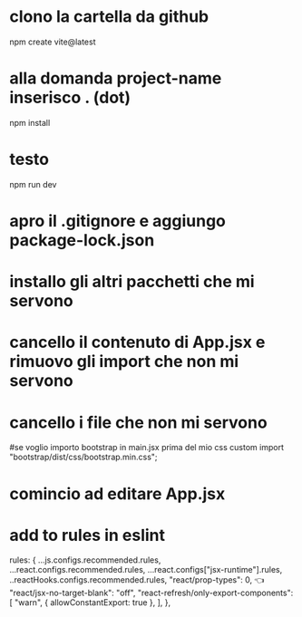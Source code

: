 # clono la cartella da github

npm create vite@latest

# alla domanda project-name inserisco . (dot)

npm install

# testo

npm run dev

# apro il .gitignore e aggiungo package-lock.json

# installo gli altri pacchetti che mi servono

# cancello il contenuto di App.jsx e rimuovo gli import che non mi servono

# cancello i file che non mi servono

#se voglio importo bootstrap in main.jsx prima del mio css custom
import "bootstrap/dist/css/bootstrap.min.css";

# comincio ad editare App.jsx

# add to rules in eslint

rules: {
...js.configs.recommended.rules,
...react.configs.recommended.rules,
...react.configs["jsx-runtime"].rules,
..reactHooks.configs.recommended.rules,
"react/prop-types": 0, 👈
"react/jsx-no-target-blank": "off",
"react-refresh/only-export-components": [
"warn",
{ allowConstantExport: true },
],
},
